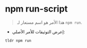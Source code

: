 # npm run-script

> هذا الأمر هو اسم مستعار لـ `npm run`.

- إعرض التوثيقات للأمر الأصلي:

`tldr npm run`
